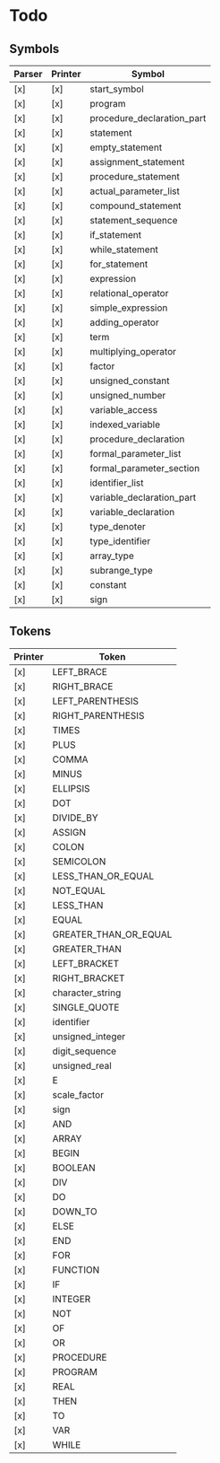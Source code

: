# Todo

## Symbols

 Parser | Printer | Symbol
--------|---------|------------------------------
   [x]  |   [x]   | start_symbol
   [x]  |   [x]   | program
   [x]  |   [x]   | procedure_declaration_part
   [x]  |   [x]   | statement
   [x]  |   [x]   | empty_statement
   [x]  |   [x]   | assignment_statement
   [x]  |   [x]   | procedure_statement
   [x]  |   [x]   | actual_parameter_list
   [x]  |   [x]   | compound_statement
   [x]  |   [x]   | statement_sequence
   [x]  |   [x]   | if_statement
   [x]  |   [x]   | while_statement
   [x]  |   [x]   | for_statement
   [x]  |   [x]   | expression
   [x]  |   [x]   | relational_operator
   [x]  |   [x]   | simple_expression
   [x]  |   [x]   | adding_operator
   [x]  |   [x]   | term
   [x]  |   [x]   | multiplying_operator
   [x]  |   [x]   | factor
   [x]  |   [x]   | unsigned_constant
   [x]  |   [x]   | unsigned_number
   [x]  |   [x]   | variable_access
   [x]  |   [x]   | indexed_variable
   [x]  |   [x]   | procedure_declaration
   [x]  |   [x]   | formal_parameter_list
   [x]  |   [x]   | formal_parameter_section
   [x]  |   [x]   | identifier_list
   [x]  |   [x]   | variable_declaration_part
   [x]  |   [x]   | variable_declaration
   [x]  |   [x]   | type_denoter
   [x]  |   [x]   | type_identifier
   [x]  |   [x]   | array_type
   [x]  |   [x]   | subrange_type
   [x]  |   [x]   | constant
   [x]  |   [x]   | sign


## Tokens

 Printer | Token
---------|------------------------------
   [x]   | LEFT_BRACE
   [x]   | RIGHT_BRACE
   [x]   | LEFT_PARENTHESIS
   [x]   | RIGHT_PARENTHESIS
   [x]   | TIMES
   [x]   | PLUS
   [x]   | COMMA
   [x]   | MINUS
   [x]   | ELLIPSIS
   [x]   | DOT
   [x]   | DIVIDE_BY
   [x]   | ASSIGN
   [x]   | COLON
   [x]   | SEMICOLON
   [x]   | LESS_THAN_OR_EQUAL
   [x]   | NOT_EQUAL
   [x]   | LESS_THAN
   [x]   | EQUAL
   [x]   | GREATER_THAN_OR_EQUAL
   [x]   | GREATER_THAN
   [x]   | LEFT_BRACKET
   [x]   | RIGHT_BRACKET
   [x]   | character_string
   [x]   | SINGLE_QUOTE
   [x]   | identifier
   [x]   | unsigned_integer
   [x]   | digit_sequence
   [x]   | unsigned_real
   [x]   | E
   [x]   | scale_factor
   [x]   | sign
   [x]   | AND
   [x]   | ARRAY
   [x]   | BEGIN
   [x]   | BOOLEAN
   [x]   | DIV
   [x]   | DO
   [x]   | DOWN_TO
   [x]   | ELSE
   [x]   | END
   [x]   | FOR
   [x]   | FUNCTION
   [x]   | IF
   [x]   | INTEGER
   [x]   | NOT
   [x]   | OF
   [x]   | OR
   [x]   | PROCEDURE
   [x]   | PROGRAM
   [x]   | REAL
   [x]   | THEN
   [x]   | TO
   [x]   | VAR
   [x]   | WHILE